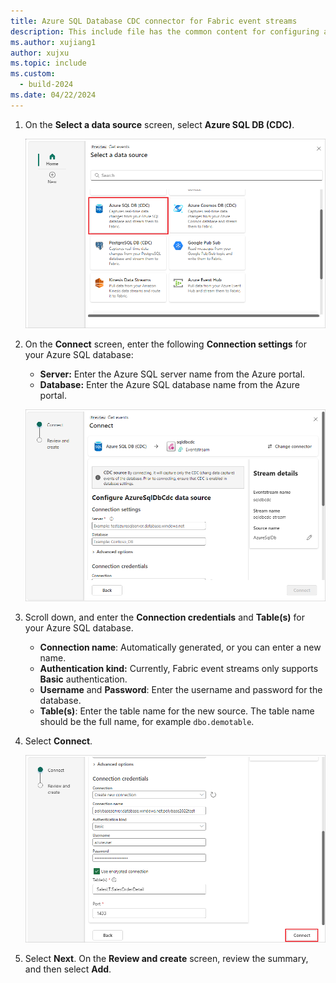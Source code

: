 ```yaml
---
title: Azure SQL Database CDC connector for Fabric event streams
description: This include file has the common content for configuring an Azure SQL Database Change Data Capture (CDC) connector for Fabric event streams and Real-Time hub. 
ms.author: xujiang1
author: xujxu 
ms.topic: include
ms.custom:
  - build-2024
ms.date: 04/22/2024
---
```


1. On the **Select a data source** screen, select **Azure SQL DB (CDC)**.

   ![A screenshot of selecting Azure SQL DB (CDC).](media/azure-sql-database-cdc-source-connector/select-external-source.png)

1. On the **Connect** screen, enter the following **Connection settings** for your Azure SQL database:

   - **Server:** Enter the Azure SQL server name from the Azure portal.
   - **Database:** Enter the Azure SQL database name from the Azure portal.

   ![A screenshot of the Connect screen.](media/azure-sql-database-cdc-source-connector/connect.png)

1. Scroll down, and enter the **Connection credentials** and **Table(s)** for your Azure SQL database.

   - **Connection name**: Automatically generated, or you can enter a new name.
   - **Authentication kind:** Currently, Fabric event streams only supports **Basic** authentication.
   - **Username** and **Password**: Enter the username and password for the database.
   - **Table(s)**: Enter the table name for the new source. The table name should be the full name, for example `dbo.demotable`.

1. Select **Connect**.

   ![A screenshot showing the second half of the Connect screen and the Connect button.](media/azure-sql-database-cdc-source-connector/select-connect.png)

1. Select **Next**. On the **Review and create** screen, review the summary, and then select **Add**.

